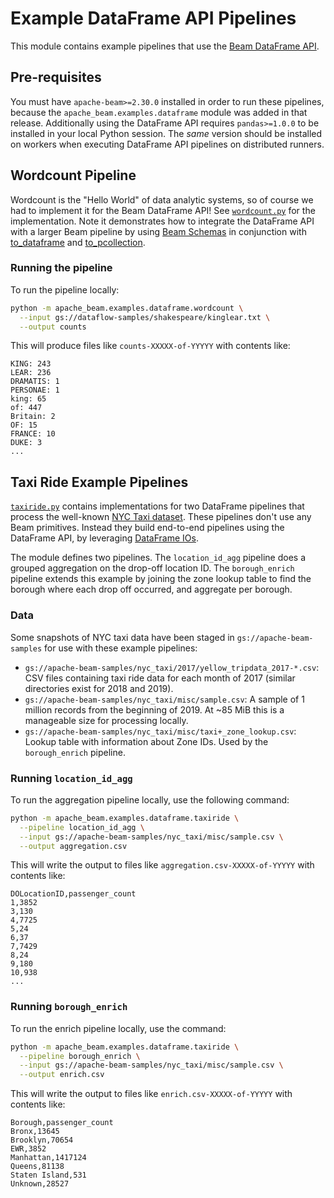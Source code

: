 <!--
    Licensed to the Apache Software Foundation (ASF) under one
    or more contributor license agreements.  See the NOTICE file
    distributed with this work for additional information
    regarding copyright ownership.  The ASF licenses this file
    to you under the Apache License, Version 2.0 (the
    "License"); you may not use this file except in compliance
    with the License.  You may obtain a copy of the License at

      http://www.apache.org/licenses/LICENSE-2.0

    Unless required by applicable law or agreed to in writing,
    software distributed under the License is distributed on an
    "AS IS" BASIS, WITHOUT WARRANTIES OR CONDITIONS OF ANY
    KIND, either express or implied.  See the License for the
    specific language governing permissions and limitations
    under the License.
-->

# Example DataFrame API Pipelines

This module contains example pipelines that use the [Beam DataFrame
API](https://beam.apache.org/documentation/dsls/dataframes/overview/).

## Pre-requisites

You must have `apache-beam>=2.30.0` installed in order to run these pipelines,
because the `apache_beam.examples.dataframe` module was added in that release.
Additionally using the DataFrame API requires `pandas>=1.0.0` to be installed
in your local Python session. The _same_ version should be installed on workers
when executing DataFrame API pipelines on distributed runners.

## Wordcount Pipeline

Wordcount is the "Hello World" of data analytic systems, so of course we
had to implement it for the Beam DataFrame API! See [`wordcount.py`](./wordcount.py) for the
implementation. Note it demonstrates how to integrate the DataFrame API with
a larger Beam pipeline by using [Beam
Schemas](https://beam.apache.org/documentation/programming-guide/#what-is-a-schema)
in conjunction with
[to_dataframe](https://beam.apache.org/releases/pydoc/current/apache_beam.dataframe.convert.html#apache_beam.dataframe.convert.to_dataframe)
and
[to_pcollection](https://beam.apache.org/releases/pydoc/current/apache_beam.dataframe.convert.html#apache_beam.dataframe.convert.to_pcollection).

### Running the pipeline

To run the pipeline locally:

```sh
python -m apache_beam.examples.dataframe.wordcount \
  --input gs://dataflow-samples/shakespeare/kinglear.txt \
  --output counts
```

This will produce files like `counts-XXXXX-of-YYYYY` with contents like:
```
KING: 243
LEAR: 236
DRAMATIS: 1
PERSONAE: 1
king: 65
of: 447
Britain: 2
OF: 15
FRANCE: 10
DUKE: 3
...
```

## Taxi Ride Example Pipelines

[`taxiride.py`](./taxiride.py) contains implementations for two DataFrame pipelines that
process the well-known [NYC Taxi
dataset](https://www1.nyc.gov/site/tlc/about/tlc-trip-record-data.page). These
pipelines don't use any Beam primitives. Instead they build end-to-end pipelines
using the DataFrame API, by leveraging [DataFrame
IOs](https://beam.apache.org/releases/pydoc/current/apache_beam.dataframe.io.html).

The module defines two pipelines. The `location_id_agg` pipeline does a grouped
aggregation on the drop-off location ID. The `borough_enrich` pipeline extends
this example by joining the zone lookup table to find the borough where each
drop off occurred, and aggregate per borough.

### Data
Some snapshots of NYC taxi data have been staged in
`gs://apache-beam-samples` for use with these example pipelines:

- `gs://apache-beam-samples/nyc_taxi/2017/yellow_tripdata_2017-*.csv`: CSV files
  containing taxi ride data for each month of 2017 (similar directories exist
  for 2018 and 2019).
- `gs://apache-beam-samples/nyc_taxi/misc/sample.csv`: A sample of 1 million
  records from the beginning of 2019. At ~85 MiB this is a manageable size for
  processing locally.
- `gs://apache-beam-samples/nyc_taxi/misc/taxi+_zone_lookup.csv`: Lookup table
  with information about Zone IDs. Used by the `borough_enrich` pipeline.

### Running `location_id_agg`
To run the aggregation pipeline locally, use the following command:
```sh
python -m apache_beam.examples.dataframe.taxiride \
  --pipeline location_id_agg \
  --input gs://apache-beam-samples/nyc_taxi/misc/sample.csv \
  --output aggregation.csv
```

This will write the output to files like `aggregation.csv-XXXXX-of-YYYYY` with
contents like:
```
DOLocationID,passenger_count
1,3852
3,130
4,7725
5,24
6,37
7,7429
8,24
9,180
10,938
...
```

### Running `borough_enrich`
To run the enrich pipeline locally, use the command:
```sh
python -m apache_beam.examples.dataframe.taxiride \
  --pipeline borough_enrich \
  --input gs://apache-beam-samples/nyc_taxi/misc/sample.csv \
  --output enrich.csv
```

This will write the output to files like `enrich.csv-XXXXX-of-YYYYY` with
contents like:
```
Borough,passenger_count
Bronx,13645
Brooklyn,70654
EWR,3852
Manhattan,1417124
Queens,81138
Staten Island,531
Unknown,28527
```
